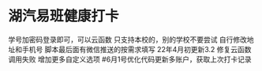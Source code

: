 # 湖汽易班健康打卡
学号加密码登录即可，可以云函数
只支持本校的，别的学校不要尝试
自行修改地址和手机号
脚本最后面有微信推送的按需求填写
22年4月初更新3.2 修复云函数调用失败 增加更多自定义选项
#6月1号优化代码更新多账户，获取上次打卡记录
